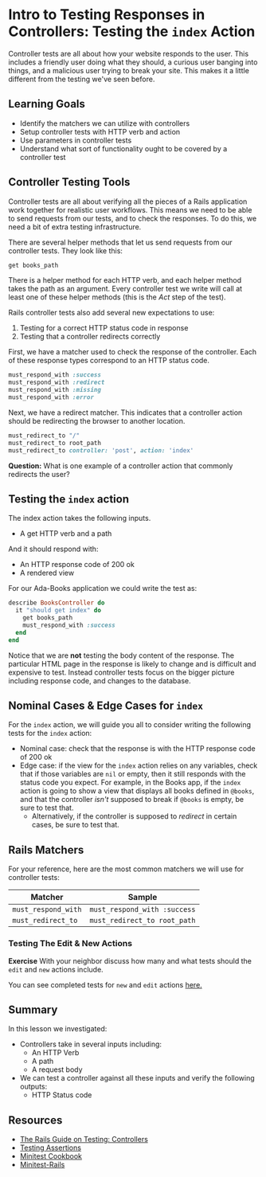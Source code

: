 # Intro to Testing Responses in Controllers: Testing the `index` Action

Controller tests are all about how your website responds to the user. This includes a friendly user doing what they should, a curious user banging into things, and a malicious user trying to break your site. This makes it a little different from the testing we've seen before.

## Learning Goals
- Identify the matchers we can utilize with controllers
- Setup controller tests with HTTP verb and action
- Use parameters in controller tests
- Understand what sort of functionality ought to be covered by a controller test

## Controller Testing Tools
Controller tests are all about verifying all the pieces of a Rails application work together for realistic user workflows. This means we need to be able to send requests from our tests, and to check the responses. To do this, we need a bit of extra testing infrastructure.

There are several helper methods that let us send requests from our controller tests. They look like this:

```ruby
get books_path
```

There is a helper method for each HTTP verb, and each helper method takes the path as an argument. Every controller test we write will call at least one of these helper methods (this is the _Act_ step of the test).

Rails controller tests also add several new expectations to use:

1. Testing for a correct HTTP status code in response
1. Testing that a controller redirects correctly

First, we have a matcher used to check the response of the controller.  Each of these response types correspond to an HTTP status code.

```ruby
must_respond_with :success
must_respond_with :redirect
must_respond_with :missing
must_respond_with :error
```

Next, we have a redirect matcher. This indicates that a controller action should be redirecting the browser to another location.


```ruby
must_redirect_to "/"
must_redirect_to root_path
must_redirect_to controller: 'post', action: 'index'
```

**Question:**  What is one example of a controller action that commonly redirects the user?

## Testing the `index` action

The index action takes the following inputs.
-   A get HTTP verb and a path

And it should respond with:
-   An HTTP response code of 200 ok
-   A rendered view

For our Ada-Books application we could write the test as:

```ruby
describe BooksController do
  it "should get index" do
    get books_path
    must_respond_with :success
  end
end
```
Notice that we are **not** testing the body content of the response.  The particular HTML page in the response is likely to change and is difficult and expensive to test.  Instead controller tests focus on the bigger picture including response code, and changes to the database.

## Nominal Cases & Edge Cases for `index`

For the `index` action, we will guide you all to consider writing the following tests for the `index` action:

- Nominal case: check that the response is with the HTTP response code of 200 ok
- Edge case: if the view for the `index` action relies on any variables, check that if those variables are `nil` or empty, then it still responds with the status code you expect. For example, in the Books app, if the `index` action is going to show a view that displays all books defined in `@books`, and that the controller _isn't_ supposed to break if `@books` is empty, be sure to test that.
  - Alternatively, if the controller is supposed to _redirect_ in certain cases, be sure to test that.

## Rails Matchers

For your reference, here are the most common matchers we will use for controller tests:

|   Matcher	|   Sample	|
|---	|---	|
|   `must_respond_with`	|   `must_respond_with :success`	|
|   `must_redirect_to`	|   `must_redirect_to root_path`

### Testing The Edit & New Actions

**Exercise** With your neighbor discuss how many and what tests should the `edit` and `new` actions include.

You can see completed tests for `new` and `edit` actions [here.](code_samples/edit_new_controller_tests.rb)

## Summary

In this lesson we investigated:
- Controllers take in several inputs including:
  - An HTTP Verb
  - A path
  - A request body
- We can test a controller against all these inputs and verify the following outputs:
  - HTTP Status code

## Resources
-  [The Rails Guide on Testing: Controllers](http://guides.rubyonrails.org/testing.html#functional-tests-for-your-controllers)
-  [Testing Assertions](http://api.rubyonrails.org/classes/ActiveSupport/Testing/Assertions.html)
-  [Minitest Cookbook](https://chriskottom.com/minitestcookbook/)
-  [Minitest-Rails](https://github.com/blowmage/minitest-rails)
